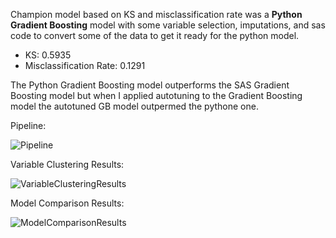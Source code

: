 Champion model based on KS and misclassification rate was a **Python Gradient Boosting** model with some variable selection, imputations, and sas code to 
convert some of the data to get it ready for the python model.

* KS: 0.5935
* Misclassification Rate: 0.1291

The Python Gradient Boosting model outperforms the SAS Gradient Boosting model but when I applied autotuning to the Gradient Boosting model the autotuned GB model outpermed the pythone one.  

Pipeline: 

![Pipeline](https://github.com/melcar1054/vdmml-trials-challenge/blob/master/melcar/Variable-Clustering/pipeline.png "Pipeline")


Variable Clustering Results: 

![VariableClusteringResults](https://github.com/melcar1054/vdmml-trials-challenge/blob/master/melcar/Variable-Clustering/VariableClusteringResults.png "Variable Clustering Results")

Model Comparison Results: 

![ModelComparisonResults](https://github.com/melcar1054/vdmml-trials-challenge/blob/master/melcar/Variable-Clustering/ModelComparison.png "Model Comparison Results")

